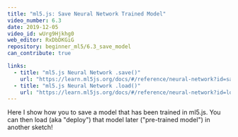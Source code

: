 ```yaml
---
title: "ml5.js: Save Neural Network Trained Model"
video_number: 6.3
date: 2019-12-05
video_id: wUrg9Hjkhg0
web_editor: RxDbDKGiG
repository: beginner_ml5/6.3_save_model
can_contribute: true

links:
  - title: "ml5.js Neural Network .save()"
    url: "https://learn.ml5js.org/docs/#/reference/neural-network?id=save"
  - title: "ml5.js Neural Network .load()"
    url: "https://learn.ml5js.org/docs/#/reference/neural-network?id=load"
---
```

Here I show how you to save a model that has been trained in ml5.js. You can then load (aka "deploy") that model later ("pre-trained model") in another sketch!
